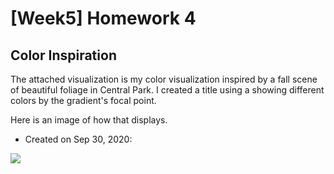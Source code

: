 [Week5] Homework 4
===
Color Inspiration
---

The attached visualization is my color visualization inspired by a fall scene of beautiful foliage in Central Park. I created a title using a <radicalGradient> showing different colors by the gradient's focal point.

Here is an image of how that displays.

- Created on Sep 30, 2020: 
<img src="https://github.com/jwoo24/JihyeWoo-ProgVisFA20/blob/master/hw4/hw4_screenshot.png?raw=true">
